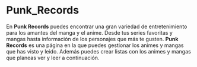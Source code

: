 # Punk_Records

En **Punk Records** puedes encontrar una gran variedad de entretenimiento para los amantes del manga y el anime. Desde tus series favoritas y mangas hasta información de los personajes que más te gusten. **Punk Records** es una página en la que puedes gestionar los animes y mangas que has visto y leido. Además puedes crear listas con los animes y mangas que planeas ver y leer a continuación.